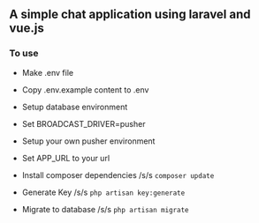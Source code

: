 ## A simple chat application using laravel and vue.js

### To use 
* Make .env file 
* Copy .env.example content to .env
* Setup database environment
* Set BROADCAST_DRIVER=pusher
* Setup your own pusher environment
* Set APP_URL to your url

* Install composer dependencies /s/s
`composer update`

* Generate Key /s/s
`php artisan key:generate`

* Migrate to database /s/s
`php artisan migrate`



